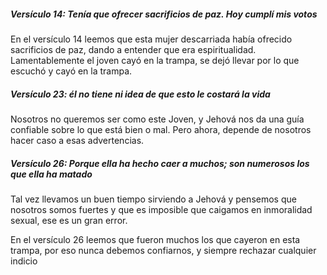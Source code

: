 ##### Versículo 14: Tenía que ofrecer sacrificios de paz. Hoy cumplí mis votos
En el versículo 14 leemos que esta mujer descarriada había ofrecido sacrificios de paz, dando a entender que era espiritualidad. 
Lamentablemente el joven cayó en la trampa, se dejó llevar por lo que escuchó y cayó en la trampa.

##### Versículo 23: él no tiene ni idea de que esto le costará la vida
Nosotros no queremos ser como este Joven, y Jehová nos da una guía confiable sobre lo que está bien o mal. 
Pero ahora, depende de nosotros hacer caso a esas advertencias. 

##### Versículo 26: Porque ella ha hecho caer a muchos; son numerosos los que ella ha matado
Tal vez llevamos un buen tiempo sirviendo a Jehová y pensemos que nosotros somos fuertes y que es imposible que caigamos en inmoralidad sexual, ese es un gran error. 

En el versículo 26 leemos que fueron muchos los que cayeron en esta trampa, por eso nunca debemos confiarnos, y siempre rechazar cualquier indicio